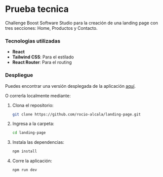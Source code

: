 # Prueba tecnica

Challenge Boost Software Studio para la creación de una landing page con tres secciones: Home, Productos y Contacto.

### Tecnologias utilizadas

- **React**
- **Tailwind CSS**: Para el estilado
- **React Router**: Para el routing

### Despliegue

Puedes encontrar una versión desplegada de la aplicación [aquí](https://landing-page-sigma-amber.vercel.app/).

O correrla localmente mediante:

1. Clona el repositorio:
    ```bash
    git clone https://github.com/rocio-alcala/landing-page.git
    ```
2. Ingresa a la carpeta:
    ```bash
    cd landing-page
    ```
3. Instala las dependencias:
    ```bash
    npm install 
    ```
4. Corre la aplicación:
    ```bash
    npm run dev
    ```
